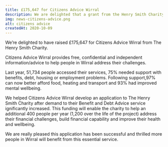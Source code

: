 ```yaml
---
title: £175,647 for Citizens Advice Wirral
description: We are delighted that a grant from the Henry Smith Charity will support an extra 1,200 people over three years in Wirral to receive specialist debt and benefits advice.
img: news-citizens-advice.png
alt: citizens advice
createdAt: 2020-10-09
---
```


We’re delighted to have raised £175,647 for Citizens Advice Wirral from The Henry Smith Charity.

Citizens Advice Wirral provides free, confidential and independent information/advice to help people in Wirral address their challenges.

Last year, 51,734 people accessed their services, 75% needed support with benefits, debt, housing or employment problems. Following support,97% can now better afford food, heating and transport and 93% had improved mental wellbeing.

We helped Citizens Advice Wirral develop an application to The Henry Smith Charity after demand to their Benefit and Debt Advice service ignificantly increased. This funding will enable the charity to help an additional 400 people per year (1,200 over the life of the project) address their financial challenges, build financial capability and improve their health and wellbeing.

We are really pleased this application has been successful and thrilled more people in Wirral will benefit from this essential service.
